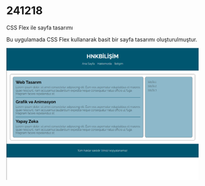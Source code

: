 <h1>241218</h1>
<p>CSS Flex ile sayfa tasarımı</p>
<p>Bu uygulamada CSS Flex kullanarak basit bir sayfa tasarımı oluşturulmuştur.</p>
<img src="241218/ss.png" alt="CSS flex sayfa tasarımı">
